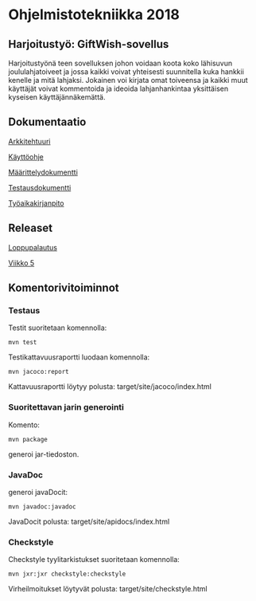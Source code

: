 

# Ohjelmistotekniikka 2018  
## Harjoitustyö: GiftWish-sovellus

Harjoitustyönä teen sovelluksen johon voidaan koota koko lähisuvun joululahjatoiveet ja jossa kaikki voivat yhteisesti suunnitella kuka hankkii kenelle ja mitä lahjaksi. Jokainen voi kirjata omat toiveensa ja kaikki muut käyttäjät voivat kommentoida ja ideoida lahjanhankintaa yksittäisen kyseisen käyttäjännäkemättä.

## Dokumentaatio
[Arkkitehtuuri](https://github.com/NooraVino/ot-harjoitustyo/blob/master/GiftWish/Dokumentointi/Arkkitehtuuri.md) 

[Käyttöohje](https://github.com/NooraVino/ot-harjoitustyo/blob/master/GiftWish/Dokumentointi/K%C3%A4ytt%C3%B6ohje.md)

[Määrittelydokumentti](https://github.com/NooraVino/ot-harjoitustyo/blob/master/GiftWish/Dokumentointi/M%C3%A4%C3%A4rittelydokumentti.md)

[Testausdokumentti](https://github.com/NooraVino/ot-harjoitustyo/blob/master/GiftWish/Dokumentointi/Testausdokumentti.md)

[Työaikakirjanpito](https://github.com/NooraVino/ot-harjoitustyo/blob/master/GiftWish/Dokumentointi/Ty%C3%B6aikakirjanpito.md)


## Releaset 

[Loppupalautus](https://github.com/NooraVino/ot-harjoitustyo/releases/tag/Loppupalautus)

[Viikko 5](https://github.com/NooraVino/ot-harjoitustyo/releases)

## Komentorivitoiminnot

### Testaus

Testit suoritetaan komennolla:
```
mvn test
```
Testikattavuusraportti luodaan komennolla:
```
mvn jacoco:report
```
Kattavuusraportti löytyy polusta:  target/site/jacoco/index.html

### Suoritettavan jarin generointi

Komento:
```
mvn package
```
generoi jar-tiedoston. 

### JavaDoc
generoi javaDocit:
```
mvn javadoc:javadoc
```

JavaDocit polusta: target/site/apidocs/index.html
### Checkstyle
Checkstyle tyylitarkistukset suoritetaan komennolla:

```
mvn jxr:jxr checkstyle:checkstyle
```
Virheilmoitukset löytyvät polusta: target/site/checkstyle.html
